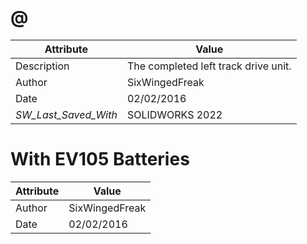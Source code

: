 # @
| Attribute | Value |
| ---  | ---     |
| Description | The completed left track drive unit. |
| Author | SixWingedFreak |
| Date | 02/02/2016 |
| _SW_Last_Saved_With_ | SOLIDWORKS 2022 |
# With EV105 Batteries
| Attribute | Value |
| ---  | ---     |
| Author | SixWingedFreak |
| Date | 02/02/2016 |
